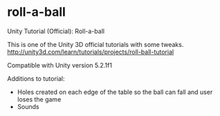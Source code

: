 # roll-a-ball
Unity Tutorial (Official): Roll-a-ball

This is one of the Unity 3D official tutorials with some tweaks.  
http://unity3d.com/learn/tutorials/projects/roll-ball-tutorial

Compatible with Unity version 5.2.1f1

Additions to tutorial:
- Holes created on each edge of the table so the ball can fall and user loses the game
- Sounds
